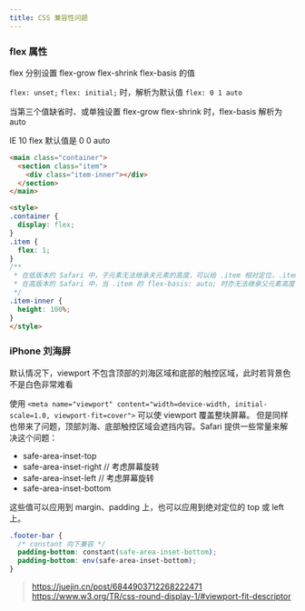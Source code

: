 ```yaml
---
title: CSS 兼容性问题
---
```



### flex 属性

flex 分别设置 flex-grow flex-shrink flex-basis 的值

`flex: unset;` `flex: initial;` 时，解析为默认值 `flex: 0 1 auto`

当第三个值缺省时、或单独设置 flex-grow flex-shrink 时，flex-basis 解析为 auto

IE 10 flex 默认值是 0 0 auto


```html
<main class="container">
  <section class="item">
    <div class="item-inner"></div>
  </section>
</main>

<style>
.container {
  display: flex;
}
.item {
  flex: 1;
}
/**
 * 在低版本的 Safari 中，子元素无法继承夫元素的高度，可以给 .item 相对定位，.item-inner 绝对定位解决
 * 在高版本的 Safari 中，当 .item 的 flex-basis: auto; 时亦无法继承父元素高度
 */
.item-inner {
  height: 100%;
}
</style>
```

### iPhone 刘海屏

默认情况下，viewport 不包含顶部的刘海区域和底部的触控区域，此时若背景色不是白色非常难看

使用 `<meta name="viewport" content="width=device-width, initial-scale=1.0, viewport-fit=cover">` 可以使 viewport 覆盖整块屏幕。
但是同样也带来了问题，顶部刘海、底部触控区域会遮挡内容。Safari 提供一些常量来解决这个问题：

- safe-area-inset-top
- safe-area-inset-right // 考虑屏幕旋转
- safe-area-inset-left // 考虑屏幕旋转
- safe-area-inset-bottom

这些值可以应用到 margin、padding 上，也可以应用到绝对定位的 top 或 left 上。

```css
.footer-bar {
  /* constant 向下兼容 */
  padding-bottom: constant(safe-area-inset-bottom);
  padding-bottom: env(safe-area-inset-bottom);
}
```

> https://juejin.cn/post/6844903712268222471
> https://www.w3.org/TR/css-round-display-1/#viewport-fit-descriptor

